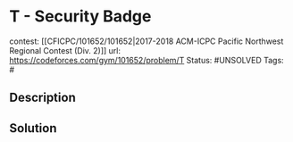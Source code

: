 # T - Security Badge

contest: [[CFICPC/101652/101652|2017-2018 ACM-ICPC Pacific Northwest Regional Contest (Div. 2)]]
url: https://codeforces.com/gym/101652/problem/T
Status: #UNSOLVED
Tags: #

## Description

## Solution

